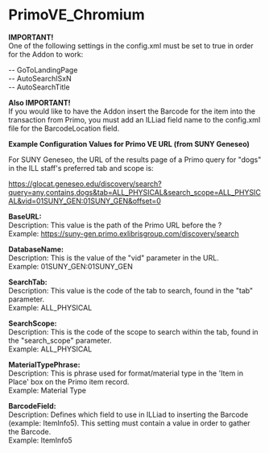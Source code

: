 # PrimoVE_Chromium

**IMPORTANT!**  
One of the following settings in the config.xml must be set to true in order for the Addon to work:

-- GoToLandingPage  
-- AutoSearchISxN  
-- AutoSearchTitle  

**Also IMPORTANT!**  
If you would like to have the Addon insert the Barcode for the item into the transaction from Primo, you must add an ILLiad field name to the config.xml file for the BarcodeLocation field.

**Example Configuration Values for Primo VE URL (from SUNY Geneseo)**


For SUNY Geneseo, the URL of the results page of a Primo query for "dogs" in the ILL staff's preferred tab and scope is:  
  
https://glocat.geneseo.edu/discovery/search?query=any,contains,dogs&tab=ALL_PHYSICAL&search_scope=ALL_PHYSICAL&vid=01SUNY_GEN:01SUNY_GEN&offset=0

**BaseURL:**  
Description:  This value is the path of the Primo URL before the ?  
Example:  https://suny-gen.primo.exlibrisgroup.com/discovery/search

**DatabaseName:**  
Description:  This is the value of the "vid" parameter in the URL.  
Example:  01SUNY_GEN:01SUNY_GEN

**SearchTab:**  
Description:  This value is the code of the tab to search, found in the "tab" parameter.  
Example:  ALL_PHYSICAL

**SearchScope:**  
Description:  This is the code of the scope to search within the tab, found in the "search_scope" parameter.  
Example:  ALL_PHYSICAL

**MaterialTypePhrase:**  
Description:  This is phrase used for format/material type in the 'Item in Place' box on the Primo item record.  
Example:  Material Type

**BarcodeField:**  
Description:  Defines which field to use in ILLiad to inserting the Barcode (example: ItemInfo5). This setting must contain a value in order to gather the Barcode.  
Example:  ItemInfo5




